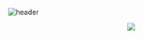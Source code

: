 ![header](https://capsule-render.vercel.app/api?type=Transparent&color=gradient&height=170&section=header&text=%20Sung_muk%20Yeon%20&fontSize=50&textBg=false&animation=fadeIn)
<br>

<div align="center">
  <a href="dustjdanr@naver.com" target="_blank"><img src="https://img.shields.io/badge/dustjdanr@naver.com-white?style=flat-square&logo=naver&logoColor=#03C75A"/></a>
</div>
